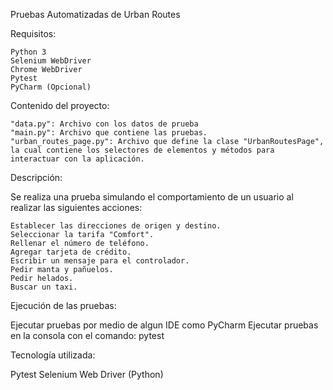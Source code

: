 Pruebas Automatizadas de Urban Routes

Requisitos:

    Python 3
    Selenium WebDriver
    Chrome WebDriver
    Pytest
    PyCharm (Opcional)

Contenido del proyecto:

    "data.py": Archivo con los datos de prueba
    "main.py": Archivo que contiene las pruebas.
    "urban_routes_page.py": Archivo que define la clase "UrbanRoutesPage", la cual contiene los selectores de elementos y métodos para interactuar con la aplicación.

Descripción:

Se realiza una prueba simulando el comportamiento de un usuario al realizar las siguientes acciones:

    Establecer las direcciones de origen y destino.
    Seleccionar la tarifa "Comfort".
    Rellenar el número de teléfono.
    Agregar tarjeta de crédito.
    Escribir un mensaje para el controlador.
    Pedir manta y pañuelos.
    Pedir helados.
    Buscar un taxi.    

Ejecución de las pruebas:

Ejecutar pruebas por medio de algun IDE como PyCharm
Ejecutar pruebas en la consola con el comando:  pytest 

Tecnología utilizada:

Pytest
Selenium Web Driver (Python)










    
